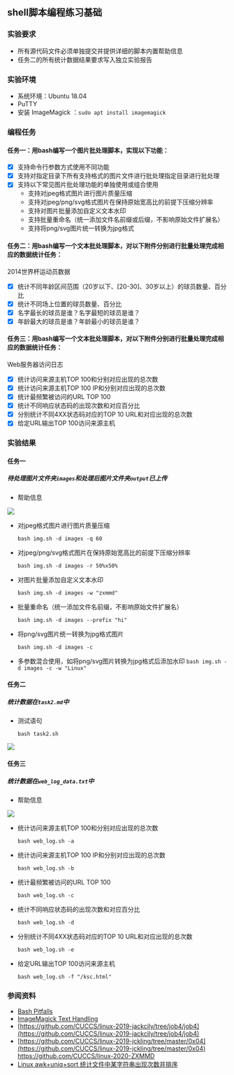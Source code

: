 ## shell脚本编程练习基础

### 实验要求

- 所有源代码文件必须单独提交并提供详细的脚本内置帮助信息
- 任务二的所有统计数据结果要求写入独立实验报告

### 实验环境

- 系统环境：Ubuntu 18.04
- PuTTY
- 安装 ImageMagick ：`sudo apt install imagemagick`


### 编程任务

#### 任务一：用bash编写一个图片批处理脚本，实现以下功能：
- [x] 支持命令行参数方式使用不同功能
- [x] 支持对指定目录下所有支持格式的图片文件进行批处理指定目录进行批处理
- [x] 支持以下常见图片批处理功能的单独使用或组合使用
  - 支持对jpeg格式图片进行图片质量压缩
  - 支持对jpeg/png/svg格式图片在保持原始宽高比的前提下压缩分辨率
  - 支持对图片批量添加自定义文本水印
  - 支持批量重命名（统一添加文件名前缀或后缀，不影响原始文件扩展名）
  - 支持将png/svg图片统一转换为jpg格式

#### 任务二：用bash编写一个文本批处理脚本，对以下附件分别进行批量处理完成相应的数据统计任务：

2014世界杯运动员数据

- [x] 统计不同年龄区间范围（20岁以下、[20-30]、30岁以上）的球员数量、百分比
- [x] 统计不同场上位置的球员数量、百分比
- [x] 名字最长的球员是谁？名字最短的球员是谁？
- [x] 年龄最大的球员是谁？年龄最小的球员是谁？

#### 任务三：用bash编写一个文本批处理脚本，对以下附件分别进行批量处理完成相应的数据统计任务：

Web服务器访问日志

- [x] 统计访问来源主机TOP 100和分别对应出现的总次数
- [x] 统计访问来源主机TOP 100 IP和分别对应出现的总次数
- [x] 统计最频繁被访问的URL TOP 100
- [x] 统计不同响应状态码的出现次数和对应百分比
- [x] 分别统计不同4XX状态码对应的TOP 10 URL和对应出现的总次数
- [x] 给定URL输出TOP 100访问来源主机

### 实验结果

#### 任务一

##### 待处理图片文件夹`images`和处理后图片文件夹`output`已上传

- 帮助信息

![](img/task1_help.png)

+ 对jpeg格式图片进行图片质量压缩

  `bash img.sh -d images -q 60`

- 对jpeg/png/svg格式图片在保持原始宽高比的前提下压缩分辨率

  `bash img.sh -d images -r 50%x50%`

- 对图片批量添加自定义文本水印

  `bash img.sh -d images -w "zxmmd"`

- 批量重命名（统一添加文件名前缀，不影响原始文件扩展名）

  `bash img.sh -d images --prefix "hi"`

- 将png/svg图片统一转换为jpg格式图片

  `bash img.sh -d images -c`
  
- 多参数混合使用，如将png/svg图片转换为jpg格式后添加水印
  `bash img.sh -d images -c -w "Linux"`

#### 任务二

##### 统计数据在`task2.md`中

- 测试语句

  `bash task2.sh`

![](img/task2.png)

#### 任务三

##### 统计数据在`web_log_data.txt`中

- 帮助信息

![](img/task3_help.png)

- 统计访问来源主机TOP 100和分别对应出现的总次数

  `bash web_log.sh -a`

- 统计访问来源主机TOP 100 IP和分别对应出现的总次数

  `bash web_log.sh -b`

- 统计最频繁被访问的URL TOP 100

  `bash web_log.sh -c`

- 统计不同响应状态码的出现次数和对应百分比

  `bash web_log.sh -d`

- 分别统计不同4XX状态码对应的TOP 10 URL和对应出现的总次数

  `bash web_log.sh -e`

- 给定URL输出TOP 100访问来源主机

  `bash web_log.sh -f "/ksc.html"`

### 参阅资料
- [Bash Pitfalls](https://mywiki.wooledge.org/BashPitfalls)
- [ImageMagick Text Handling ](http://xpt.sourceforge.net/techdocs/media/image/imagemagick/im04-TextHandling/ar01s02.html)
- [https://github.com/CUCCS/linux-2019-jackcily/tree/job4/job4](https://github.com/CUCCS/linux-2019-jackcily/tree/job4/job4)
- [https://github.com/CUCCS/linux-2019-jckling/tree/master/0x04](https://github.com/CUCCS/linux-2019-jckling/tree/master/0x04)
https://github.com/CUCCS/linux-2020-ZXMMD
- [Linux awk+uniq+sort 统计文件中某字符串出现次数并排序](https://www.cnblogs.com/wangbaihan/p/9262296.html)

